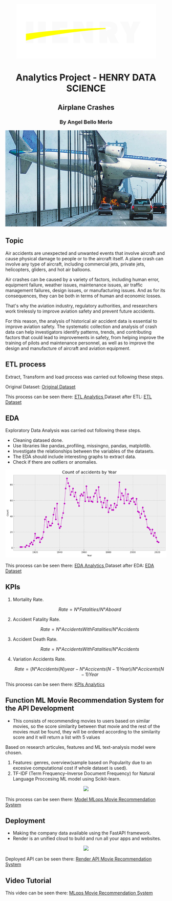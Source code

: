 <p align=center><img src="src/logo-henry.png"><p>

# <h1 align=center> Analytics Project - HENRY DATA SCIENCE <h/>
## <h2 align=center> Airplane Crashes <h/>
### <h3 align=center> By Angel Bello Merlo <h/>
<p align="center">
<img src="src/airplane-crash.jpg"  height=300>
</p>

## Topic

Air accidents are unexpected and unwanted events that involve aircraft and cause physical damage to people or to the aircraft itself. A plane crash can involve any type of aircraft, including commercial jets, private jets, helicopters, gliders, and hot air balloons.

Air crashes can be caused by a variety of factors, including human error, equipment failure, weather issues, maintenance issues, air traffic management failures, design issues, or manufacturing issues. And as for its consequences, they can be both in terms of human and economic losses.

That's why the aviation industry, regulatory authorities, and researchers work tirelessly to improve aviation safety and prevent future accidents.

For this reason, the analysis of historical air accident data is essential to improve aviation safety. The systematic collection and analysis of crash data can help investigators identify patterns, trends, and contributing factors that could lead to improvements in safety, from helping improve the training of pilots and maintenance personnel, as well as to improve the design and manufacture of aircraft and aviation equipment.

## ETL process
Extract, Transform and load process was carried out following these steps.

Original Dataset:
[Original Dataset ](https://github.com/Abyzou1995/PI02_DATA10_Analytics_AirCrashes/tree/main/Dataset_original)

This process can be seen there:
[ETL Analytics ](https://github.com/Abyzou1995/PI02_DATA10_Analytics_AirCrashes/blob/main/ETL.ipynb)
Dataset after ETL:
[ETL Dataset ](https://github.com/Abyzou1995/PI02_DATA10_Analytics_AirCrashes/tree/main/Dataset_final)

## EDA 
Exploratory Data Analysis was carried out following these steps.
+ Cleaning datased done.
+ Use libraries like pandas_profiling, missingno, pandas, matplotlib.
+ Investigate the relationships between the variables of the datasets.
+ The EDA should include interesting graphs to extract data.
+ Check if there are outliers or anomalies.

<p align=center><img src="src/EDA.png"><p>

This process can be seen there:
[EDA Analytics ](https://github.com/Abyzou1995/PI02_DATA10_Analytics_AirCrashes/blob/main/EDA.ipynb)
Dataset after EDA:
[EDA Dataset ](https://github.com/Abyzou1995/PI02_DATA10_Analytics_AirCrashes/tree/main/Dataset_final)

## KPIs

1. Mortality Rate.

      $$Rate=N° Fatalities/N° Aboard$$

2. Accident Fatality Rate.

      $$Rate=N° Accidents With Fatalities/N° Accidents$$

3. Accident Death Rate.

      $$Rate=N° Accidents With Fatalities/N° Accidents$$

4. Variation Accidents Rate.

      $$Rate=(N° Accidents (N)year-N°Accicents(N-1)Year) /N°Accicents(N-1)Year$$

This process can be seen there:
[KPIs Analytics ](https://github.com/Marcostamal/PI_MASA_DE/blob/main/Data_Cleaning_Plataformas.ipynb)

## Function ML Movie Recommendation System for the API Development

+ This consists of recommending movies to users based on similar movies, so the score similarity between that movie and the rest of the movies must be found, they will be ordered according to the similarity score and it will return a list with 5 values

Based on research articules, features and ML text-analysis model were chosen.
1. Features: genres, overview(sample based on Popularity due to an excesive computational cost if whole dataset is used).
2. TF-IDF (Term Frequency–Inverse Document Frequency) for Natural Language Proccesing ML model using Scikit-learn.

<p align=center><img src="src/EDA2.png"><p>

This process can be seen there:
[Model MLops Movie Recommendation System ](https://github.com/Marcostamal/PI_MASA_DE/blob/main/Data_Cleaning_Plataformas.ipynb)

## Deployment
+ Making the company data available using the FastAPI framework.
+ Render is an unified cloud to build and run all your apps and websites.
<p align=center><img src="src/Render.png"><p>

Deployed API can be seen there:
[Render API Movie Recommendation System ](https://github.com/Marcostamal/PI_MASA_DE/blob/main/Data_Cleaning_Plataformas.ipynb)

## Video Tutorial
This video can be seen there:
[MLops Movie Recommendation System ](https://github.com/Marcostamal/PI_MASA_DE/blob/main/Data_Cleaning_Plataformas.ipynb)

